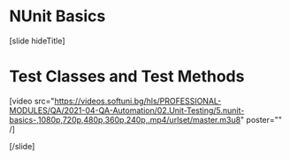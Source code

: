 # NUnit Basics

[slide hideTitle]

# Test Classes and Test Methods

[video src="https://videos.softuni.bg/hls/PROFESSIONAL-MODULES/QA/2021-04-QA-Automation/02.Unit-Testing/5.nunit-basics-,1080p,720p,480p,360p,240p,.mp4/urlset/master.m3u8" poster="" /]

[/slide]